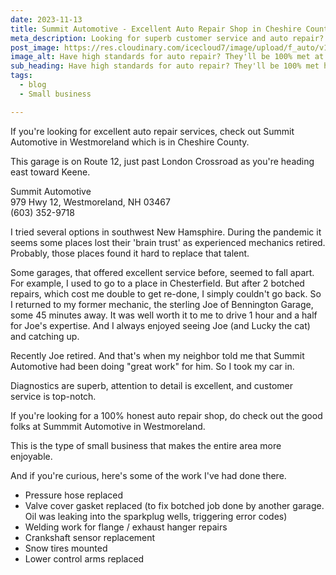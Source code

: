 ```yaml
---
date: 2023-11-13
title: Summit Automotive - Excellent Auto Repair Shop in Cheshire County
meta_description: Looking for superb customer service and auto repair? We highly recommend Summit Automotive in Westmoreland
post_image: https://res.cloudinary.com/icecloud7/image/upload/f_auto/v1728575017/ruralnh/summit-automotive-westmoreland-nh_qiejod.png
image_alt: Have high standards for auto repair? They'll be 100% met at Summit Automotive.
sub_heading: Have high standards for auto repair? They'll be 100% met here.
tags:
  - blog
  - Small business

---
```


If you're looking for excellent auto repair services, check out Summit Automotive in Westmoreland which is in Cheshire County. 

This garage is on Route 12, just past London Crossroad as you're heading east toward Keene. 

Summit Automotive <br />
979 Hwy 12, Westmoreland, NH 03467<br />
(603) 352-9718<br />

I tried several options in southwest New Hamsphire. During the pandemic it seems some places lost their 'brain trust' as experienced mechanics retired. Probably, those places found it hard to replace that talent. 

Some garages, that offered excellent service before, seemed to fall apart. For example, I used to go to a place in Chesterfield. But after 2 botched repairs, which cost me double to get re-done, I simply couldn't go back. So I returned to my former mechanic, the sterling Joe of Bennington Garage, some 45 minutes away. It was well worth it to me to drive 1 hour and a half for Joe's expertise. And I always enjoyed seeing Joe (and Lucky the cat) and catching up. 

Recently Joe retired. And that's when my neighbor told me that Summit Automotive had been doing "great work" for him. So I took my car in. 

Diagnostics are superb, attention to detail is excellent, and customer service is top-notch. 

If you're looking for a 100% honest auto repair shop, do check out the good folks at Summmit Automotive in Westmoreland. 

This is the type of small business that makes the entire area more enjoyable. 

And if you're curious, here's some of the work I've had done there.
* Pressure hose replaced
* Valve cover gasket replaced (to fix botched job done by another garage. Oil was leaking into the sparkplug wells, triggering error codes)
* Welding work for flange / exhaust hanger repairs
* Crankshaft sensor replacement
* Snow tires mounted
* Lower control arms replaced



